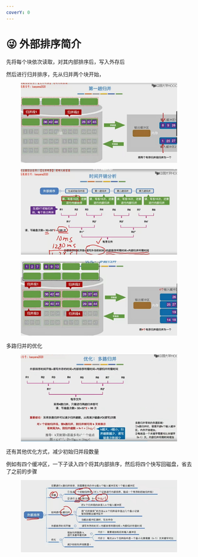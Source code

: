 ```yaml
---
coverY: 0
---
```


# 😜 外部排序简介

先将每个块依次读取，对其内部排序后，写入外存后

然后进行归并排序，先从归并两个块开始，

<figure><img src="../../../.gitbook/assets/屏幕截图 2022-09-11 233452.jpg" alt=""><figcaption></figcaption></figure>

<figure><img src="../../../.gitbook/assets/image (3).png" alt=""><figcaption></figcaption></figure>

<figure><img src="../../../.gitbook/assets/屏幕截图 2022-06-07 213406.jpg" alt=""><figcaption></figcaption></figure>

多路归并的优化

<figure><img src="../../../.gitbook/assets/屏幕截图 2022-06-07 23406.jpg" alt=""><figcaption></figcaption></figure>

还有其他优化方式，减少初始归并段数量

例如有四个缓冲区，一下子读入四个将其内部排序，然后将四个快写回磁盘，省去了之前的步骤

<figure><img src="../../../.gitbook/assets/屏幕截图 2022-09-11 235410.jpg" alt=""><figcaption></figcaption></figure>
